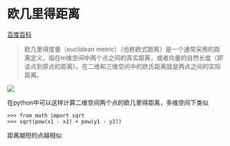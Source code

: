 # 欧几里得距离
[百度百科](http://baike.baidu.com/link?url=L4ztlXcUSY3qbyFDjrzXtn4sa2SDe-z_eLpSegstJCCl3MkmkQX-zy_kGRlZUb7cvmJvKaY_tcGXKFYg8dhO_zLem2Jvf94aYGmCsL7Le-5PE2qvBOCaX1BI9li4ONfiIz6MWQYIJrQB2U8e8Wp6nxL6onv7zz2NWYcoQfghGlSjvK5rdaexhMW_nK5d-WtIvaqaI5F_DPGvBcFcnQIhLq)

>欧几里得度量（euclidean metric）（也称欧式距离）是一个通常采用的距离定义，指在m维空间中两个点之间的真实距离，或者向量的自然长度（即该点到原点的距离）。在二维和三维空间中的欧氏距离就是两点之间的实际距离。

![](http://static.oschina.net/uploads/space/2014/0622/222143_fdLt_1439326.jpg)

在python中可以这样计算二维空间两个点的欧几里得距离，多维空间下类似

    >>> from math import sqrt
    >>> sqrt(pow(x1 - x2) + pow(y1 - y2))
    
距离越短的点越相似   